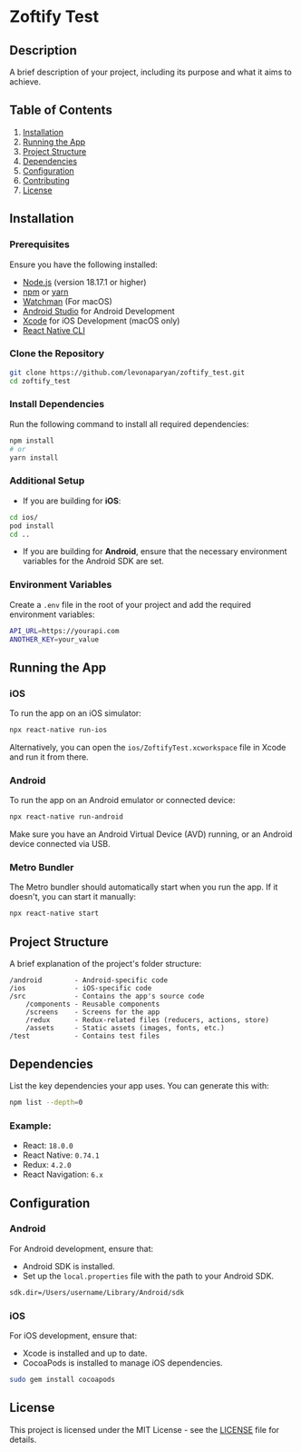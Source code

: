 
# Zoftify Test

## Description

A brief description of your project, including its purpose and what it aims to achieve.

## Table of Contents

1. [Installation](#installation)
2. [Running the App](#running-the-app)
3. [Project Structure](#project-structure)
4. [Dependencies](#dependencies)
5. [Configuration](#configuration)
6. [Contributing](#contributing)
7. [License](#license)

## Installation

### Prerequisites

Ensure you have the following installed:

- [Node.js](https://nodejs.org/en/) (version 18.17.1 or higher)
- [npm](https://www.npmjs.com/) or [yarn](https://yarnpkg.com/)
- [Watchman](https://facebook.github.io/watchman/) (For macOS)
- [Android Studio](https://developer.android.com/studio) for Android Development
- [Xcode](https://developer.apple.com/xcode/) for iOS Development (macOS only)
- [React Native CLI](https://reactnative.dev/docs/environment-setup)

### Clone the Repository

```bash
git clone https://github.com/levonaparyan/zoftify_test.git
cd zoftify_test
```

### Install Dependencies

Run the following command to install all required dependencies:

```bash
npm install
# or
yarn install
```

### Additional Setup

- If you are building for **iOS**:

```bash
cd ios/
pod install
cd ..
```

- If you are building for **Android**, ensure that the necessary environment variables for the Android SDK are set.

### Environment Variables

Create a `.env` file in the root of your project and add the required environment variables:

```bash
API_URL=https://yourapi.com
ANOTHER_KEY=your_value
```

## Running the App

### iOS

To run the app on an iOS simulator:

```bash
npx react-native run-ios
```

Alternatively, you can open the `ios/ZoftifyTest.xcworkspace` file in Xcode and run it from there.

### Android

To run the app on an Android emulator or connected device:

```bash
npx react-native run-android
```

Make sure you have an Android Virtual Device (AVD) running, or an Android device connected via USB.

### Metro Bundler

The Metro bundler should automatically start when you run the app. If it doesn't, you can start it manually:

```bash
npx react-native start
```

## Project Structure

A brief explanation of the project's folder structure:

```
/android        - Android-specific code
/ios            - iOS-specific code
/src            - Contains the app's source code
    /components - Reusable components
    /screens    - Screens for the app
    /redux      - Redux-related files (reducers, actions, store)
    /assets     - Static assets (images, fonts, etc.)
/test           - Contains test files
```

## Dependencies

List the key dependencies your app uses. You can generate this with:

```bash
npm list --depth=0
```

### Example:

- React: `18.0.0`
- React Native: `0.74.1`
- Redux: `4.2.0`
- React Navigation: `6.x`

## Configuration

### Android

For Android development, ensure that:

- Android SDK is installed.
- Set up the `local.properties` file with the path to your Android SDK.

```bash
sdk.dir=/Users/username/Library/Android/sdk
```

### iOS

For iOS development, ensure that:

- Xcode is installed and up to date.
- CocoaPods is installed to manage iOS dependencies.

```bash
sudo gem install cocoapods
```

## License

This project is licensed under the MIT License - see the [LICENSE](LICENSE) file for details.
